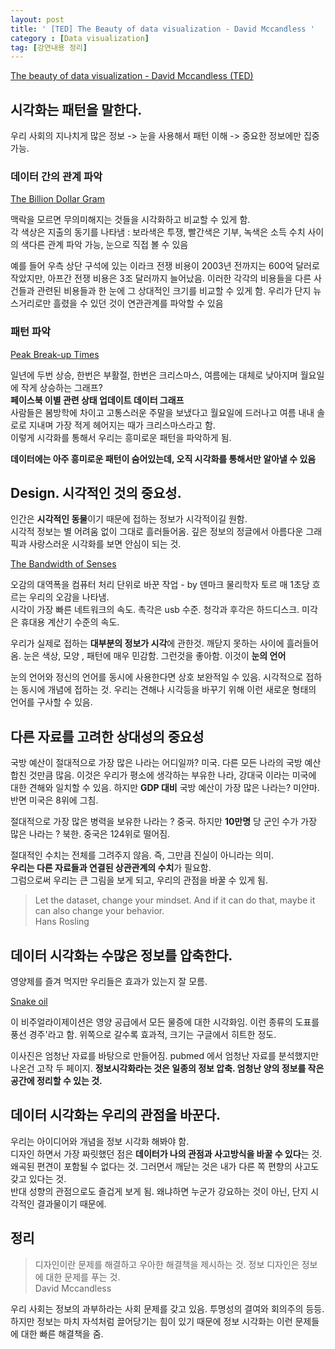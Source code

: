 ```yaml
---
layout: post
title: ' [TED] The Beauty of data visualization - David Mccandless '
category : [Data visualization]
tag: [강연내용 정리]
---
```



[The beauty of data visualization - David Mccandless (TED)](https://www.ted.com/talks/david_mccandless_the_beauty_of_data_visualization/up-next)


## 시각화는 패턴을 말한다.   
 
우리 사회의 지나치게 많은 정보 -> 눈을 사용해서 패턴 이해 -> 중요한 정보에만 집중 가능. 
   
### 데이터 간의 관계 파악 
   
[The Billion Dollar Gram](https://infobeautiful4.s3.amazonaws.com/2010/07/2552_IIB_Billion-Dollar-Gram-2009-1.png)     
   
맥락을 모르면 무의미해지는 것들을 시각화하고 비교할 수 있게 함.     
각 색상은 지출의 동기를 나타냄  : 보라색은 투쟁, 빨간색은 기부, 녹색은 소득
수치 사이의 색다른 관계 파악 가능, 눈으로 직접 볼 수 있음

예를 들어 우측 상단 구석에 있는 이라크 전쟁 비용이 2003년 전까지는 600억 달러로 작았지만, 아프간 전쟁 비용은 3조 달러까지 늘어났음.
이러한 각각의 비용들을 다른 사건들과 관련된 비용들과 한 눈에 그 상대적인 크기를 비교할 수 있게 함.
우리가 단지 뉴스거리로만 흘렸을 수 있던 것이 연관관계를 파악할 수 있음         
     
   
### 패턴 파악 
    
[Peak Break-up Times](https://infobeautiful3.s3.amazonaws.com/2014/12/peakbreakup_550.png)  
  
일년에 두번 상승, 한번은 부활절, 한번은 크리스마스, 여름에는 대체로 낮아지며 월요일에 작게 상승하는 그래프?   
**페이스북 이별 관련 상태 업데이트 데이터 그래프**        
사람들은 봄방학에 차이고 고통스러운 주말을 보냈다고 월요일에 드러나고 여름 내내 솔로로 지내며 가장 적게 헤어지는 때가 크리스마스라고 함.        
이렇게 시각화를 통해서 우리는 흥미로운 패턴을 파악하게 됨.  

**데이터에는 아주 흥미로운 패턴이 숨어있는데, 오직 시각화를 통해서만 알아낼 수 있음**   

## Design. 시각적인 것의 중요성.
   
인간은 **시각적인 동물**이기 때문에 접하는 정보가 시각적이길 원함.     
시각적 정보는 별 어려움 없이 그대로 흘러들어옴. 깊은 정보의 정글에서 아름다운 그래픽과 사랑스러운 시각화를 보면 안심이 되는 것.       

[The Bandwidth of Senses](https://miro.medium.com/max/1212/1*ANLGD82Qry1yzGUGkqytyw.png)

오감의 대역폭을 컴퓨터 처리 단위로 바꾼 작업 - by 덴마크 물리학자 토르 
매 1초당 흐르는 우리의 오감을 나타냄.    
시각이 가장 빠른 네트워크의 속도. 촉각은 usb 수준. 청각과 후각은 하드디스크. 미각은 휴대용 계산기 수준의 속도. 
   
우리가 실제로 접하는 **대부분의 정보가 시각**에 관한것. 깨닫지 못하는 사이에 흘러들어옴. 
눈은 색상, 모양 , 패턴에 매우 민감함. 그런것을 좋아함. 이것이 **눈의 언어**

눈의 언어와 정신의 언어를 동시에 사용한다면 상호 보완적일 수 있음. 
시각적으로 접하는 동시에 개념에 접하는 것. 
우리는 견해나 시각등을 바꾸기 위해 이런 새로운 형태의 언어를 구사할 수 있음.    

## 다른 자료를 고려한 상대성의 중요성 

국방 예산이 절대적으로 가장 많은 나라는 어디일까? 미국. 다른 모든 나라의 국방 예산 합친 것만큼 많음.
이것은 우리가 평소에 생각하는 부유한 나라, 강대국 이라는 미국에 대한 견해와 일치할 수 있음. 
하지만 **GDP 대비** 국방 예산이 가장 많은 나라는? 미얀마. 반면 미국은 8위에 그침. 

절대적으로 가장 많은 병력을 보유한 나라는 ? 중국. 
하지만 **10만명** 당 군인 수가 가장 많은 나라는 ? 북한. 중국은 124위로 떨어짐. 

절대적인 수치는 전체를 그려주지 않음. 즉, 그만큼 진실이 아니라는 의미.   
**우리는 다른 자료들과 연결된 상관관계의 수치**가 필요함.   
그럼으로써 우리는 큰 그림을 보게 되고, 우리의 관점을 바꿀 수 있게 됨.

> Let the dataset, change your mindset.
> And if it can do that, maybe it can also change your behavior.      
> Hans Rosling 
    
## 데이터 시각화는 수많은 정보를 압축한다.  

영양제를 즐겨 먹지만 우리들은 효과가 있는지 잘 모름.         

[Snake oil](https://media.rethinkingvis.com/viz/Snake_oil.png)

이 비주얼라이제이션은 영양 공급에서 모든 물증에 대한 시각화임. 이런 종류의 도표를 풍선 경주'라고 함.
위쪽으로 갈수록 효과적, 크기는 구글에서 히트한 정도.    

이사진은 엄청난 자료를 바탕으로 만들어짐. pubmed 에서 엄청난 자료를 분석했지만 나온건 고작 두 페이지.
**정보시각화라는 것은 일종의 정보 압축. 엄청난 양의 정보를 작은 공간에 정리할 수 있는 것.** 



## 데이터 시각화는 우리의 관점을 바꾼다.   
 
우리는 아이디어와 개념을 정보 시각화 해봐야 함.    
디자인 하면서 가장 짜릿했던 점은 **데이터가 나의 관점과 사고방식을 바꿀 수 있다**는 것.   
왜곡된 편견이 포함될 수 없다는 것. 그러면서 깨닫는 것은 내가 다른 쪽 편향의 사고도 갖고 있다는 것.      
반대 성향의 관점으로도 즐겁게 보게 됨. 왜냐하면 누군가 강요하는 것이 아닌, 단지 시각적인 결과물이기 때문에.     



## 정리

> 디자인이란 문제를 해결하고 우아한 해결책을 제시하는 것. 
> 정보 디자인은 정보에 대한 문제를 푸는 것.       
> David Mccandless

우리 사회는 정보의 과부하라는 사회 문제를 갖고 있음. 투명성의 결여와 회의주의 등등.   
하지만 정보는 마치 자석처럼 끌어당기는 힘이 있기 때문에 정보 시각화는 이런 문제들에 대한 빠른 해결책을 줌.   


































